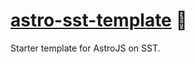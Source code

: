 # [astro-sst-template] 📄

Starter template for AstroJS on SST.

[astro-sst-template]: https://npmjs.org/@lightrix/astro-sst-template
